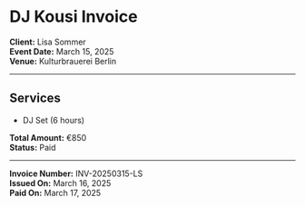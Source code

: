 # DJ Kousi Invoice

**Client:** Lisa Sommer  
**Event Date:** March 15, 2025  
**Venue:** Kulturbrauerei Berlin  

---

## Services
- DJ Set (6 hours)


**Total Amount:** €850  
**Status:** Paid  

---

**Invoice Number:** INV-20250315-LS  
**Issued On:** March 16, 2025  
**Paid On:** March 17, 2025
